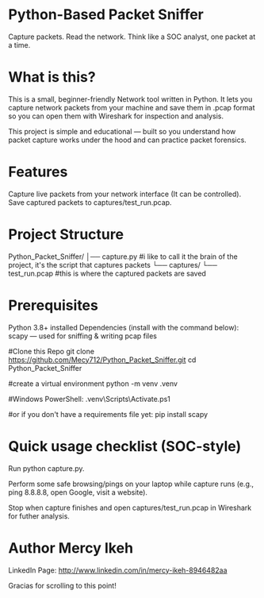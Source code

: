 # Python-Based Packet Sniffer 
Capture packets. Read the network. Think like a SOC analyst, one packet at a time.


# What is this?

This is a small, beginner-friendly Network tool written in Python.
It lets you capture network packets from your machine and save them in .pcap format so you can open them with Wireshark for inspection and analysis.

This project is simple and educational — built so you understand how packet capture works under the hood and can practice packet forensics.

# Features

Capture live packets from your network interface (It can be controlled).
Save captured packets to captures/test_run.pcap.


# Project Structure

Python_Packet_Sniffer/
│── capture.py           #i like to call it the brain of the project, it's the script that captures packets
└── captures/
    └── test_run.pcap    #this is where the captured packets are saved


# Prerequisites

Python 3.8+ installed
Dependencies (install with the command below):
scapy — used for sniffing & writing pcap files

#Clone this Repo
git clone https://github.com/Mecy712/Python_Packet_Sniffer.git
cd Python_Packet_Sniffer


#create a virtual environment 
python -m venv .venv

#Windows PowerShell:
.venv\Scripts\Activate.ps1

#or if you don't have a requirements file yet:
pip install scapy


# Quick usage checklist (SOC-style)

Run python capture.py.

Perform some safe browsing/pings on your laptop while capture runs (e.g., ping 8.8.8.8, open Google, visit a website).

Stop when capture finishes and open captures/test_run.pcap in Wireshark for futher analysis.



# Author Mercy Ikeh 
LinkedIn Page:  http://www.linkedin.com/in/mercy-ikeh-8946482aa

Gracias for scrolling to this point!
